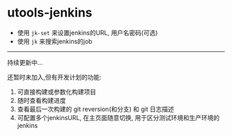 # utools-jenkins

+ 使用 `jk-set` 来设置jenkins的URL, 用户名密码(可选)
+ 使用 `jk` 来搜索jenkins的job

----

持续更新中...   

还暂时未加入,但有开发计划的功能:
1. 可直接构建或参数化构建项目
2. 随时查看构建进度
3. 查看最后一次构建的  git reversion(和分支) 和 git 日志描述
4. 可配置多个jenkinsURL, 在主页面随意切换, 用于区分测试环境和生产环境的jenkins